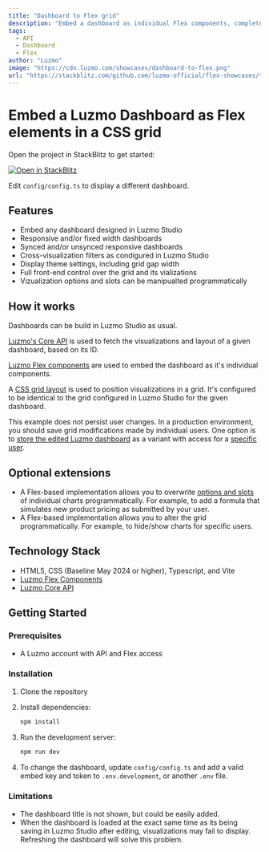 ```yaml
---
title: "Dashboard to Flex grid"
description: "Embed a dashboard as individual Flex components, complete with responsive grid"
tags:
  - API
  - Dashboard
  - Flex
author: "Luzmo"
image: "https://cdn.luzmo.com/showcases/dashboard-to-flex.png"
url: "https://stackblitz.com/github.com/luzmo-official/flex-showcases/tree/main/dashboard-to-flex-grid?embed=1&file=README.md&hideNavigation=1&view=preview"
---
```


# Embed a Luzmo Dashboard as Flex elements in a CSS grid

Open the project in StackBlitz to get started:

[![Open in StackBlitz](https://developer.stackblitz.com/img/open_in_stackblitz.svg)](https://stackblitz.com/github.com/luzmo-official/flex-showcases/tree/main/dashboard-to-flex-grid?embed=1&file=README.md&hideNavigation=1&view=preview)

Edit `config/config.ts` to display a different dashboard.

## Features

- Embed any dashboard designed in Luzmo Studio
- Responsive and/or fixed width dashboards
- Synced and/or unsynced responsive dashboards
- Cross-visualization filters as condigured in Luzmo Studio
- Display theme settings, including grid gap width
- Full front-end control over the grid and its vializations
- Vizualization options and slots can be manipualted programmatically

## How it works

Dashboards can be build in Luzmo Studio as usual.

[Luzmo's Core API](https://developer.luzmo.com/api/searchDashboard) is used to fetch the visualizations and layout of a given dashboard, based on its ID.

[Luzmo Flex components](https://developer.luzmo.com/guide/flex--introduction) are used to embed the dashboard as it's individual components.

A [CSS grid layout](https://developer.mozilla.org/en-US/docs/Web/CSS/CSS_grid_layout) is used to position visualizations in a grid. It's configured to be identical to the grid configured in Luzmo Studio for the given dashboard.

This example does not persist user changes. In a production environment, you should save grid modifications made by individual users. One option is to [store the edited Luzmo dashboard](https://developer.luzmo.com/api/createDashboard) as a variant with access for a [specific user](https://developer.luzmo.com/api/associateDashboard?exampleSection=DashboardAssociateAssociateDashboardVariantToParentRequestBody).

## Optional extensions

- A Flex-based implementation allows you to overwrite [options and slots](https://developer.luzmo.com/guide/flex--component-api-reference#slots-and-options) of individual charts programmatically. For example, to add a formula that simulates new product pricing as submitted by your user.
- A Flex-based implementation allows you to alter the grid programmatically. For example, to hide/show charts for specific users.

## Technology Stack

- HTML5, CSS (Baseline May 2024 or higher), Typescript, and Vite
- [Luzmo Flex Components](https://developer.luzmo.com/guide/flex--introduction)
- [Luzmo Core API](https://developer.luzmo.com/guide/api--introduction)

## Getting Started

### Prerequisites

- A Luzmo account with API and Flex access

### Installation

1. Clone the repository

2. Install dependencies:

   ```bash
   npm install
   ```

3. Run the development server:

   ```bash
   npm run dev
   ```

4. To change the dashboard, update `config/config.ts` and add a valid embed key and token to `.env.development`, or another `.env` file.

### Limitations

- The dashboard title is not shown, but could be easily added.
- When the dashboard is loaded at the exact same time as its being saving in Luzmo Studio after editing, visualizations may fail to display. Refreshing the dashboard will solve this problem.
